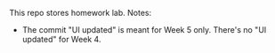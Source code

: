 This repo stores homework lab.
Notes: 
   + The commit "UI updated" is meant for Week 5 only. There's no "UI updated" for Week 4.
